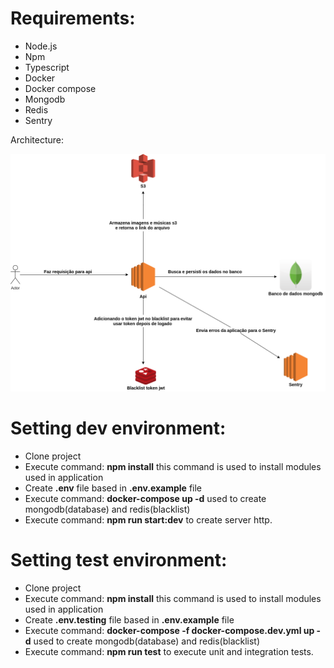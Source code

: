 Requirements:
===============

- Node.js
- Npm
- Typescript
- Docker
- Docker compose
- Mongodb
- Redis
- Sentry

Architecture:

![image da arquitetura](./Arquitetura-challenge-provi-2021.png)

Setting dev environment:
==========================

- Clone project
- Execute command: **npm install** this command is used to install modules used in application
- Create **.env** file based in **.env.example** file
- Execute command: **docker-compose up -d** used to create mongodb(database) and redis(blacklist)
- Execute command: **npm run start:dev** to create server http.


Setting test environment:
==========================

- Clone project
- Execute command: **npm install** this command is used to install modules used in application
- Create **.env.testing** file based in **.env.example** file
- Execute command: **docker-compose -f docker-compose.dev.yml up -d** used to create mongodb(database) and redis(blacklist)
- Execute command: **npm run test** to execute unit and integration tests.
